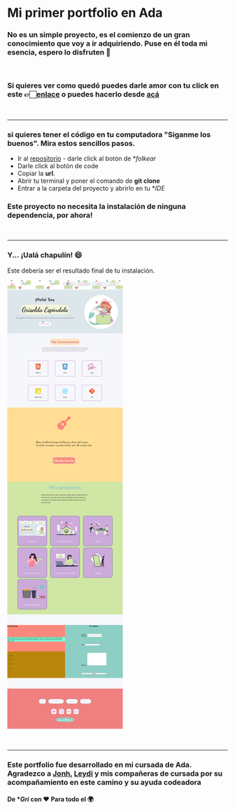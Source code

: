 # Mi primer portfolio en Ada

### No es un simple proyecto, es el comienzo de un gran conocimiento que voy a ir adquiriendo. Puse en él toda mi esencia, espero lo disfruten 🤗
<br>

### Si quieres ver como quedó puedes darle amor con tu click en este 👉🏻[enlace](https://tender-panini-774525.netlify.app/) o puedes hacerlo desde [acá]()



<br>


***

### si quieres tener el código en tu computadora "Siganme los buenos". Mira estos sencillos pasos.


- Ir al [repositorio](https://github.com/gri-espindola/proyecto-ada) - darle click al botón de **folkear*
- Darle click al botón de code
- Copiar la **url**.
- Abrir tu terminal y poner el comando de **git clone <url>**
- Entrar a la carpeta del proyecto y abrirlo en tu **IDE* 

### Este proyecto no necesita la instalación de ninguna dependencia, por ahora!

<br>

***

### Y... ¡Ualá chapulín! 😄
Este debería ser el resultado final de tu instalación. 


![imagen](./imagenes/scream-de-portfolio.png)

<br>

***

### Este portfolio fue desarrollado en mi cursada de Ada. Agradezco a [Jonh](), [Leydi]() y mis compañeras de cursada por su acompañamiento en este camino y su ayuda codeadora 


#### De **Gri* con ❤ Para todo el 🌍 